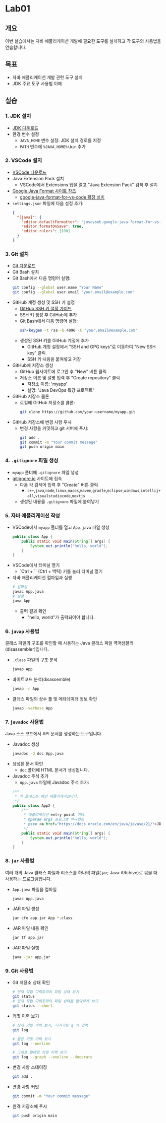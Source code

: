 # Lab01

## 개요
이번 실습에서는 자바 애플리케이션 개발에 필요한 도구를 설치하고 각 도구의 사용법을 연습합니다.

## 목표
- 자바 애플리케이션 개발 관련 도구 설치
- JDK 주요 도구 사용법 이해

## 실습

### 1. JDK 설치
- [JDK 다운로드](https://www.oracle.com/java/technologies/javase-jdk11-downloads.html)
- 환경 변수 설정
  - `JAVA_HOME` 변수 설정: JDK 설치 경로를 지정
  - `PATH` 변수에 `%JAVA_HOME%\bin` 추가

### 2. VSCode 설치
- [VSCode 다운로드](https://code.visualstudio.com/)
- Java Extension Pack 설치
  - VSCode에서 Extensions 탭을 열고 "Java Extension Pack" 검색 후 설치
- [Google Java Format 사이트 참조](https://github.com/google/google-java-format)
  - [google-java-format-for-vs-code 확장 설치](https://marketplace.visualstudio.com/items?itemName=JoseVSeb.google-java-format-for-vs-code)
- `settings.json` 파일에 다음 설정 추가:
  ```json
  {
    "[java]": {
      "editor.defaultFormatter": "josevseb.google-java-format-for-vs-code",
      "editor.formatOnSave": true,
      "editor.rulers": [100]
    }
  }
  ```

### 3. Git 설치
- [Git 다운로드](https://git-scm.com/downloads)
- Git Bash 설치
- Git Bash에서 다음 명령어 실행:
  ```bash
  git config --global user.name "Your Name"
  git config --global user.email "your.email@example.com"
  ```
- GitHub 계정 생성 및 SSH 키 설정
  - [GitHub SSH 키 설정 가이드](https://docs.github.com/en/authentication/connecting-to-github-with-ssh)
  - SSH 키 생성 후 GitHub에 추가
  - Git Bash에서 다음 명령어 실행:
    ```bash
    ssh-keygen -t rsa -b 4096 -C "your.email@example.com"
    ```
  - 생성된 SSH 키를 GitHub 계정에 추가
    - GitHub 계정 설정에서 "SSH and GPG keys"로 이동하여 "New SSH key" 클릭
    - SSH 키 내용을 붙여넣고 저장
- GitHub에 저장소 생성
  - GitHub 웹사이트에 로그인 후 "New" 버튼 클릭
  - 저장소 이름 및 설명 입력 후 "Create repository" 클릭
    - 저장소 이름: 'myapp'
    - 설명: 'Java DevOps 특강 프로젝트'
- GitHub 저장소 클론
  - 로컬에 GitHub 저장소를 클론:
    ```bash
    git clone https://github.com/your-username/myapp.git
    ```
- GitHub 저장소에 변경 사항 푸시
  - 변경 사항을 커밋하고 git 서버에 푸시:
    ```bash
    git add .
    git commit -m "Your commit message"
    git push origin main
    ```

### 4. `.gitignore` 파일 생성
- `myapp` 폴더에 `.gitignore` 파일 생성
- [gitignore.io](https://gitignore.io) 사이트에 접속
  - 다음 각 검색어 입력 후 "Create" 버튼 클릭
    - `c++`,`java`,`node`,`linux`,`macos`,`maven`,`gradle`,`eclipse`,`windows`,`intellij+all`,`visualstudiocode`,`nextjs`
  - 생성된 내용을 `.gitignore` 파일에 붙여넣기

### 5. 자바 애플리케이션 작성
- VSCode에서 `myapp` 폴더를 열고 `App.java` 파일 생성
  ```java
  public class App {
      public static void main(String[] args) {
          System.out.println("hello, world");
      }
  }
  ``` 
- VSCode에서 터미널 열기
  - `Ctrl + `` (Ctrl + 백틱) 키를 눌러 터미널 열기
- 자바 애플리케이션 컴파일과 실행
  ```bash
  # 컴파일
  javac App.java
  # 실행
  java App
  ```
  - 출력 결과 확인
    - "hello, world"가 출력되어야 합니다.
  
### 6. `javap` 사용법

클래스 파일의 구조를 확인할 때 사용하는 Java 클래스 파일 역어셈블러(disassembler)입니다.

- `.class` 파일의 구조 분석
  ```bash
  javap App
  ```
- 바이트코드 분석(disassemble)
  ```bash
  javap -c App
  ```
- 클래스 파일의 상수 풀 및 메타데이터 정보 확인
  ```bash
  javap -verbose App
  ```

### 7. `javadoc` 사용법

Java 소스 코드에서 API 문서를 생성하는 도구입니다.

- Javadoc 생성
  ```bash
  javadoc -d doc App.java
  ```
- 생성된 문서 확인
  - `doc` 폴더에 HTML 문서가 생성됩니다.
- Javadoc 주석 추가
  - `App.java` 파일에 Javadoc 주석 추가:
  ```java
  /**
   * 이 클래스는 메인 애플리케이션이다.
   */
  public class App2 {
      /**
       * 애플리케이션 entry point 이다.
       * @param args 프로그램 아규먼트
       * @see <a href="https://docs.oracle.com/en/java/javase/21/">JDK Documentation</a>
       */
      public static void main(String[] args) {
          System.out.println("hello, world");
      }
  }
  ```

### 8. `jar` 사용법

여러 개의 Java 클래스 파일과 리소스를 하나의 파일(.jar; Java ARchive)로 묶을 때 사용하는 프로그램입니다.

- `App.java` 파일을 컴파일
  ```bash
  javac App.java
  ```
- JAR 파일 생성  
  ```bash
  jar cfe app.jar App *.class
  ```
- JAR 파일 내용 확인
  ```bash
  jar tf app.jar
  ```
- JAR 파일 실행
  ```bash
  java -jar app.jar
  ``` 

### 9. Git 사용법
- Git 저장소 상태 확인
  ```bash
  # 현재 작업 디렉토리의 파일 상태 보기
  git status
  # 현재 작업 디렉토리의 파일 상태를 짤막하게 보기
  git status --short
  ```
- 커밋 이력 보기
  ```bash
  # 상세 커밋 이력 보기, 나가기는 q 키 입력
  git log

  # 짧은 커밋 이력 보기
  git log --oneline

  # 그래프 형태로 커밋 이력 보기
  git log --graph --oneline --decorate
  ```
- 변경 사항 스테이징
  ```bash
  git add .
  ```
- 변경 사항 커밋
  ```bash
  git commit -m "Your commit message"
  ```
- 원격 저장소에 푸시
  ```bash
  git push origin main
  ```
